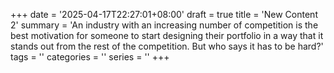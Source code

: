 +++
date = '2025-04-17T22:27:01+08:00'
draft = true
title = 'New Content 2'
summary = 'An industry with an increasing number of competition is the best motivation for someone to start designing their portfolio in a way that it stands out from the rest of the competition. But who says it has to be hard?'
tags = ''
categories = ''
series = ''
+++
